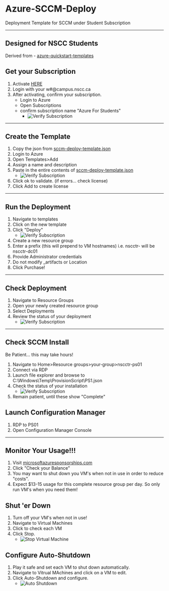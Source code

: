 # Azure-SCCM-Deploy
 Deployment Template for SCCM under Student Subscription

---

## Designed for NSCC Students
Derived from - [azure-quickstart-templates](https://github.com/Azure/azure-quickstart-templates/tree/master/sccm-currentbranch)

## Get your Subscription
1. Activate [HERE](https://azure.microsoft.com/en-us/free/students/)
2. Login with your w#@campus.nscc.ca
3. After activating, confirm your subscription.
    - Login to Azure
    - Open Subscriptions
    - confirm subscription name "Azure For Students"
       - ![Verify Subscription](https://github.com/redmondmj/Azure-SCCM-Deploy/blob/master/images/subscription.PNG)

---

## Create the Template
1. Copy the json from  [sccm-deploy-template.json](https://github.com/redmondmj/Azure-SCCM-Deploy/blob/master/sccm-deploy-template.json)
2. Login to Azure
3. Open Templates>Add
4. Assign a name and description
5. Paste in the entire contents of [sccm-deploy-template.json](https://github.com/redmondmj/Azure-SCCM-Deploy/blob/master/sccm-deploy-template.json)
   - ![Verify Subscription](https://github.com/redmondmj/Azure-SCCM-Deploy/blob/master/images/template-create.PNG)
6. Click ok to validate. (if errors... check license)
7. Click Add to create license
---

## Run the Deployment
1. Navigate to templates
2. Click on the new template
3. Click "Deploy"
   - ![Verify Subscription](https://github.com/redmondmj/Azure-SCCM-Deploy/blob/master/images/start-deployment.PNG)
4. Create a new resource group
5. Enter a prefix (this will prepend to VM hostnames) i.e. nscctr- will be nscctr-dc01
6. Provide Administrator credentials
7. Do not modify _artifacts or Location
8. Click Purchase!
---

## Check Deployment

1. Navigate to Resource Groups
2. Open your newly created resource group
3. Select Deployments
4. Review the status of your deployment
   - ![Verify Subscription](https://github.com/redmondmj/Azure-SCCM-Deploy/blob/master/images/deployment-status.PNG)

---

## Check SCCM Install
Be Patient... this may take hours!
1. Navigate to Home>Resource groups>your-group>nscctr-ps01
2. Connect via RDP
3. Launch file explorer and browse to C:\Windows\Temp\ProvisionScript\PS1.json
4. Check the status of your installation
    - ![Verify Subscription](https://github.com/redmondmj/Azure-SCCM-Deploy/blob/master/images/install-status.PNG)
5. Remain patient, until these show "Complete"

## Launch Configuration Manager
1. RDP to PS01
2. Open Configuration Manager Console

---
## Monitor Your Usage!!!
1. Visit [microsoftazuresponsorships.com](https://www.microsoftazuresponsorships.com)
2. Click "Check your Balance"
3. You may want to shut down you VM's when not in use in order to reduce "costs".
4. Expect $13-15 usage for this complete resource group per day. So only run VM's when you need them!

## Shut 'er Down
1. Turn off your VM's when not in use!
2. Navigate to Virtual Machines
3. Click to check each VM
4. Click Stop.
    - ![Stop Virtual Machine](https://github.com/redmondmj/Azure-SCCM-Deploy/blob/master/images/stopping.JPG)

## Configure Auto-Shutdown
1. Play it safe and set each VM to shut down automatically.
2. Navigate to Vitrual MAchines and click on a VM to edit.
3. Click Auto-Shutdown and configure.
    - ![Auto Shutdown](https://github.com/redmondmj/Azure-SCCM-Deploy/blob/master/images/auto-stop.JPG)